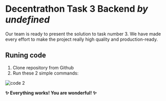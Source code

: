 # Decentrathon Task 3 Backend <i>by undefined</i>

Our team is ready to present the solution to task number 3. We have made every effort to make the project really high quality and production-ready. 

## Runing code
1. Clone repository from Github
2. Run these 2 simple commands:

![code 2](https://github.com/ddddanya/decentrathon-task3-backend/assets/134828369/e1896a19-cf9c-44ac-a864-e4a650d9f208)


<b>✨ Everything works! You are wonderful! ✨</b>
